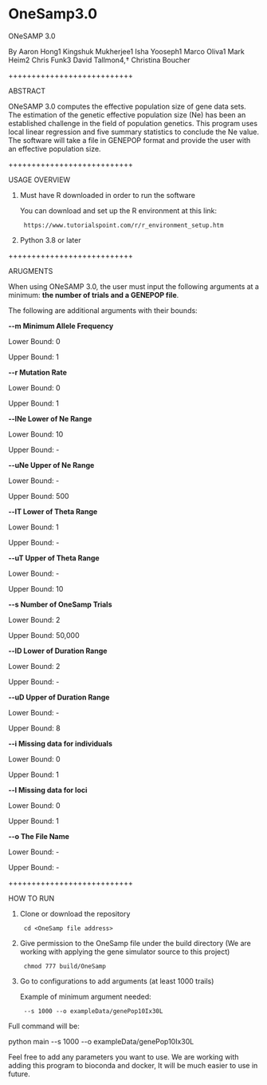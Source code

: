 # OneSamp3.0
ONeSAMP 3.0

By Aaron Hong1 Kingshuk Mukherjee1 Isha Yooseph1 Marco Oliva1
Mark Heim2 Chris Funk3 David Tallmon4,† Christina Boucher



+++++++++++++++++++++++++++

ABSTRACT

ONeSAMP 3.0 computes the effective population size of gene data sets. The estimation of the genetic effective 
population size (Ne) has been an established challenge in the field of population genetics. This program uses local linear regression and five 
summary statistics to conclude the Ne value. The software will take a file in GENEPOP format and provide the user with an effective population size. 

+++++++++++++++++++++++++++

USAGE OVERVIEW

1. Must have R downloaded in order to run the software
        
   You can download and set up the R environment at this link: 
        
        https://www.tutorialspoint.com/r/r_environment_setup.htm
        
3. Python 3.8 or later

+++++++++++++++++++++++++++

ARUGMENTS

When using ONeSAMP 3.0, the user must input the following arguments at a minimum: **the number of trials and a GENEPOP file**. 

The following are additional arguments with their bounds: 

**--m Minimum Allele Frequency**

Lower Bound: 0

Upper Bound: 1

**--r Mutation Rate**

Lower Bound: 0

Upper Bound: 1

**--lNe Lower of Ne Range**

Lower Bound: 10

Upper Bound: -

**--uNe Upper of Ne Range**

Lower Bound: -

Upper Bound: 500

**--lT Lower of Theta Range**

Lower Bound: 1

Upper Bound: -

**--uT Upper of Theta Range**

Lower Bound: -

Upper Bound: 10

**--s Number of OneSamp Trials**

Lower Bound: 2

Upper Bound: 50,000

**--lD Lower of Duration Range**

Lower Bound: 2

Upper Bound: -

**--uD Upper of Duration Range**

Lower Bound: -

Upper Bound: 8

**--i Missing data for individuals**

Lower Bound: 0

Upper Bound: 1

**--l Missing data for loci**

Lower Bound: 0

Upper Bound: 1

**--o The File Name**

Lower Bound: -

Upper Bound: -

+++++++++++++++++++++++++++

HOW TO RUN

1. Clone or download the repository
        
        cd <OneSamp file address>

2. Give permission to the OneSamp file under the build directory (We are working with applying the gene simulator source to this project)
        
        chmod 777 build/OneSamp
        
3. Go to configurations to add arguments (at least 1000 trails) 

   Example of minimum argument needed:
        
        --s 1000 --o exampleData/genePop10Ix30L
        
Full command will be:

python main --s 1000 --o exampleData/genePop10Ix30L

Feel free to add any parameters you want to use. We are working with adding this program to bioconda and docker, It will be much easier to use in future.


 
